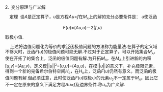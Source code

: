 <div class=Section1>
<p class=MsoNormal style='line-height:12.0pt;text-autospace:none;vertical-align:
bottom'><span lang=EN-US>2.</span><span lang=EN-US style='font-family:宋体_GB2312'>&nbsp;
</span><span lang=ZH-CN style='font-family:宋体_GB2312'>变分原理与广义解</span></p>
<p class=MsoNormal style='line-height:12.0pt;text-autospace:none;vertical-align:
bottom'><span lang=EN-US style='font-family:宋体_GB2312'>&nbsp;&nbsp;&nbsp; </span><span
lang=ZH-CN style='font-family:宋体_GB2312'>定理</span><span lang=EN-US
style='font-family:宋体_GB2312'>&nbsp; </span><span lang=ZH-CN style='font-family:
宋体_GB2312'>设</span><i><span lang=EN-US>A</span></i><span lang=ZH-CN
style='font-family:宋体_GB2312'>是正定算子，</span><i><span lang=EN-US>u</span></i><span
lang=ZH-CN style='font-family:宋体_GB2312'>是方程</span><i><span lang=EN-US>Au</span></i><span
lang=EN-US>=<i>f</i></span><span lang=ZH-CN style='font-family:宋体_GB2312'>在</span><i><span
lang=EN-US>M</span></i><i><sub><span lang=EN-US style='font-size:7.0pt'>A</span></sub></i><span
lang=ZH-CN style='font-family:宋体_GB2312'>上的解的充分必要条件是：</span><span lang=ZH-CN> </span><i><span
lang=EN-US>u</span></i><span lang=ZH-CN style='font-family:宋体_GB2312'>使泛函</span></p>
<p class=MsoNormal align=center style='text-align:center;line-height:12.0pt;
text-autospace:none;vertical-align:bottom'><i><span lang=EN-US>F</span></i><span
lang=EN-US>(<i>u</i>)=(<i>Au</i>,<i>u</i>)</span><span lang=ZH-CN
style='font-family:宋体_GB2312'>－</span><span lang=EN-US>2(<i>f</i>,<i>u</i>)</span></p>
<p class=MsoNormal style='line-height:12.0pt;text-autospace:none;vertical-align:
bottom'><span lang=ZH-CN style='font-family:宋体_GB2312'>取极小值</span><span
lang=EN-US>.</span></p>
<p class=MsoNormal style='line-height:12.0pt;text-autospace:none;vertical-align:
bottom'><span lang=EN-US>&nbsp;&nbsp;&nbsp; </span><span lang=ZH-CN
style='font-family:宋体_GB2312'>上述将边值问题化为等价的求泛函极值问题的方法称为能量法</span><span
lang=EN-US>.</span><span lang=ZH-CN style='font-family:宋体_GB2312'>在算子的定义域不够大时，泛函</span><i><span
lang=EN-US>F</span></i><span lang=EN-US>(<i>u</i>)</span><span lang=ZH-CN
style='font-family:宋体_GB2312'>的极值问题可能无解</span><span lang=EN-US>.</span><span
lang=ZH-CN style='font-family:宋体_GB2312'>不过对于正定算子，可以开拓集合</span><i><span
lang=EN-US>M</span></i><i><sub><span lang=EN-US style='font-size:7.0pt'>A</span></sub></i><span
lang=ZH-CN style='font-family:宋体_GB2312'>，使在开拓了的集合上，泛函的极值问题有解</span><span
lang=EN-US>.</span><span lang=ZH-CN style='font-family:宋体_GB2312'>为开拓</span><i><span
lang=EN-US>M</span></i><i><sub><span lang=EN-US style='font-size:7.0pt'>A</span></sub></i><span
lang=ZH-CN style='font-family:宋体_GB2312'>，在</span><i><span lang=EN-US>M</span></i><i><sub><span
lang=EN-US style='font-size:7.0pt'>A</span></sub></i><span lang=ZH-CN
style='font-family:宋体_GB2312'>上引进新的内积</span><span lang=EN-US>[<i>u</i>,<i>v</i>]=(<i>Au</i>,<i>v</i>)</span><span
lang=ZH-CN style='font-family:宋体_GB2312'>，定义模</span><span lang=EN-US>||<i>u</i>||</span><sup><span
lang=EN-US style='font-size:7.0pt'>2</span></sup><span lang=EN-US>=[<i>u</i>,<i>u</i>]=(<i>Au</i>,<i>u</i>)</span><span
lang=ZH-CN style='font-family:宋体_GB2312'>，在模</span><span lang=EN-US>||<i>u</i>||</span><span
lang=ZH-CN style='font-family:宋体_GB2312'>的意义下，补充极限元素，得到一个新的完备希尔伯特空间</span><i><span
lang=EN-US>H</span></i><sub><span lang=EN-US style='font-size:7.0pt'>0</span></sub><span
lang=ZH-CN style='font-family:宋体_GB2312'>，在</span><i><span lang=EN-US>H</span></i><sub><span
lang=EN-US style='font-size:7.0pt'>0</span></sub><span lang=ZH-CN
style='font-family:宋体_GB2312'>上，泛函</span><i><span lang=EN-US>F</span></i><span
lang=EN-US>(<i>u</i>)</span><span lang=ZH-CN style='font-family:宋体_GB2312'>仍然有意义，而泛函的极值问题有解</span><span
lang=EN-US>.</span><span lang=ZH-CN style='font-family:宋体_GB2312'>但必须注意，此时使泛函</span><i><span
lang=EN-US>F</span></i><span lang=EN-US>(<i>u</i>)</span><span lang=ZH-CN
style='font-family:宋体_GB2312'>取极小的元素</span><i><span lang=EN-US>u</span></i><sub><span
lang=EN-US style='font-size:7.0pt'>0</span></sub><span lang=ZH-CN
style='font-family:宋体_GB2312'>不一定属于</span><i><span lang=EN-US>M</span></i><i><sub><span
lang=EN-US style='font-size:7.0pt'>A</span></sub></i><span lang=ZH-CN
style='font-family:宋体_GB2312'>，因此它不一定在原来的意义下满足方程</span><i><span lang=EN-US>Au=f</span></i><span
lang=ZH-CN style='font-family:宋体_GB2312'>及边界条件</span><span lang=EN-US>.</span><span
lang=ZH-CN style='font-family:宋体_GB2312'>称</span><i><span lang=EN-US>u</span></i><sub><span
lang=EN-US style='font-size:7.0pt'>0</span></sub><span lang=ZH-CN
style='font-family:宋体_GB2312'>为广义解</span><span lang=EN-US>.</span></p>
<p class=MsoNormal><span lang=EN-US>&nbsp;</span></p>
</div>